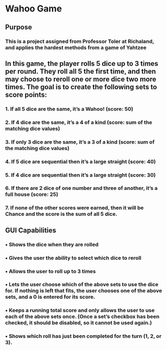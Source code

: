 # Wahoo Game
## Purpose
### This is a project assigned from Professor Toler at Richaland, and applies the hardest methods from a game of Yahtzee
## In this game, the player rolls 5 dice up to 3 times per round.  They roll all 5 the first time, and then may choose to reroll one or more dice two more times.  The goal is to create the following sets to score points:

### 1.	If all 5 dice are the same, it’s a Wahoo! (score: 50)
### 2.	If 4 dice are the same, it’s a 4 of a kind (score: sum of the matching dice values)
### 3.	If only 3 dice are the same, it’s a 3 of a kind (score: sum of the matching dice values)
### 4.	If 5 dice are sequential then it’s a large straight (score: 40)
### 5.	If 4 dice are sequential then it’s a large straight (score: 30)
### 6.	If there are 2 dice of one number and three of another, it’s a full house (score: 25)
### 7.	If none of the other scores were earned, then it will be Chance and the score is the sum of all 5 dice. 

## GUI Capabilities
### •	Shows the dice when they are rolled
### •	Gives the user the ability to select which dice to reroll
### •	Allows the user to roll up to 3 times
### •	Lets the user choose which of the above sets to use the dice for.  If nothing is left that fits, the user chooses one of the above sets, and a 0 is entered for its score. 
### •	Keeps a running total score and only allows the user to use each of the above sets once. (Once a set’s checkbox has been checked, it should be disabled, so it cannot be used again.)
### •	Shows which roll has just been completed for the turn (1, 2, or 3).
